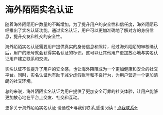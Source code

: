# 海外陌陌实名认证

随着海外陌陌用户数量的不断增加，为了提升用户的安全性和信任度，海外陌陌已经推出了实名认证功能。通过实名认证，用户可以更加准确地了解对方的身份信息，提升交友和社交的安全性。

海外陌陌实名认证需要用户提供真实的身份信息和照片，经过海外陌陌的审核确认后，用户的账号就会获得实名认证的标识。这可以让其他用户更加放心地与实名认证用户建立联系和交流。

实名认证不仅提升了用户的安全感，也让海外陌陌成为一个更加健康和安全的社交平台。同时，实名认证也有助于减少虚假账号和不良行为，为用户营造一个更加清朗的社交环境。

总的来说，海外陌陌实名认证为用户提供了更加安全可靠的社交体验，让用户能够更加放心地在平台上交友、社交和互动。

更多关于海外陌陌实名认证 请通过✈与我们联系,感谢阅读！[点我联系✈](https://s.G208.com)